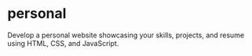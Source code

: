 # personal
 Develop a personal website showcasing your skills, projects, and resume using HTML, CSS, and JavaScript.
